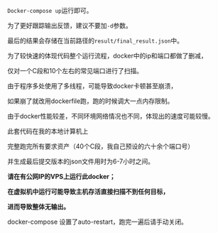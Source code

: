 `Docker-compose up`运行即可。

为了更好跟踪输出反馈，建议不要加`-d`参数。

最后的结果会存储在当前路径的`result/final_result.json`中。



为了较快速的体现代码整个运行流程，docker中的ip和端口都做了删减，

仅对一个C段和10个左右的常见端口进行了扫描。

由于程序多处使用了多线程，可能导致docker卡顿甚至崩溃，

如果崩了就改用dockerfile跑，跑的时候调大一点内存限制。



由于docker性能较差，不同环境网络情况也不同，体现出的速度可能较慢。

此套代码在我的本地计算机上

完整跑完所有要求资产（40个C段，我自己预设的六十余个端口号）

并生成最后提交版本的json文件用时为6-7小时之间。



**请在有公网IP的VPS上运行此docker；**

**在虚拟机中运行可能导致主机存活直接扫描不到任何目标，**

**进而导致整体无输出。**



docker-compose 设置了auto-restart，跑完一遍后请手动关闭。
